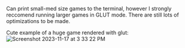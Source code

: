 Can print small-med size games to the terminal,
however I strongly reccomend running larger games
in GLUT mode. There are still lots of optimizations
to be made.

Cute example of a huge game rendered with glut: 
![Screenshot 2023-11-17 at 3 33 22 PM](https://github.com/bfpill/fast_life/assets/85584607/338d3c7e-158e-4626-aa53-b68aa9a79790)

